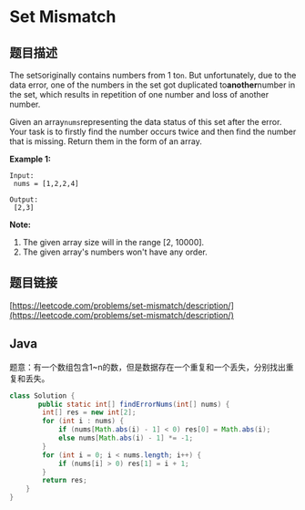 # Set Mismatch

## 题目描述

The set`S`originally contains numbers from 1 to`n`. But unfortunately, due to the data error, one of the numbers in the set got duplicated to**another**number in the set, which results in repetition of one number and loss of another number.

Given an array`nums`representing the data status of this set after the error. Your task is to firstly find the number occurs twice and then find the number that is missing. Return them in the form of an array.

**Example 1:**

```text
Input:
 nums = [1,2,2,4]

Output:
 [2,3]
```

**Note:**

1. The given array size will in the range \[2, 10000\].
2. The given array's numbers won't have any order.

## 题目链接

[https://leetcode.com/problems/set-mismatch/description/](https://leetcode.com/problems/set-mismatch/description/)

## Java

题意：有一个数组包含1~n的数，但是数据存在一个重复和一个丢失，分别找出重复和丢失。

```java
class Solution {
       public static int[] findErrorNums(int[] nums) {
        int[] res = new int[2];
        for (int i : nums) {
            if (nums[Math.abs(i) - 1] < 0) res[0] = Math.abs(i);
            else nums[Math.abs(i) - 1] *= -1;
        }
        for (int i = 0; i < nums.length; i++) {
            if (nums[i] > 0) res[1] = i + 1;
        }
        return res;
    }
}
```

